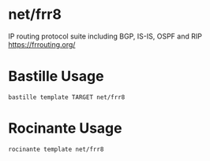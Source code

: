 # net/frr8
IP routing protocol suite including BGP, IS-IS, OSPF and RIP
https://frrouting.org/

# Bastille Usage
```shell
bastille template TARGET net/frr8
```

# Rocinante Usage
```shell
rocinante template net/frr8
```

